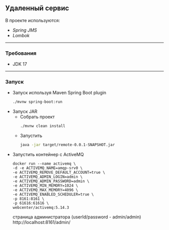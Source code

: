 Удаленный сервис
----------------

В проекте используются:

- _Spring JMS_
- _Lombok_

___

### Требования

- JDK 17

---

### Запуск
* Запуск используя Maven Spring Boot plugin
    ```bash
    ./mvnw spring-boot:run
    ```
* Запуск JAR
    * Собрать проект
        ```bash
        ./mvnw clean install
        ```
    * Запустить
        ```bash
        java -jar target/remote-0.0.1-SNAPSHOT.jar
        ```
* Запустить контейнер c ActiveMQ
  ```shell
  docker run --name activemq \
  -d -e ACTIVEMQ_NAME=amqp-srv0 \
  -e ACTIVEMQ_REMOVE_DEFAULT_ACCOUNT=true \
  -e ACTIVEMQ_ADMIN_LOGIN=admin \
  -e ACTIVEMQ_ADMIN_PASSWORD=admin \
  -e ACTIVEMQ_MIN_MEMORY=1024 \
  -e ACTIVEMQ_MAX_MEMORY=4096 \
  -e ACTIVEMQ_ENABLED_SCHEDULER=true \
  -p 8161:8161 \
  -p 61616:61616 \
  webcenter/activemq:5.14.3
  ```
  страница администратора (userId/password - admin/admin)
  http://localhost:8161/admin/
